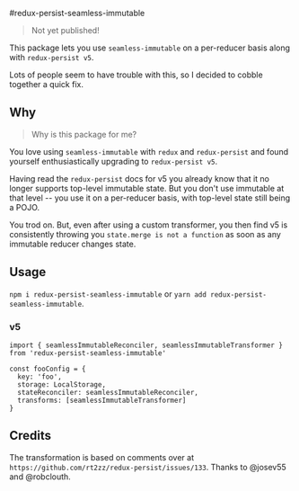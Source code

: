 #redux-persist-seamless-immutable

> Not yet published!

This package lets you use `seamless-immutable` on a per-reducer basis along with `redux-persist v5`.

Lots of people seem to have trouble with this, so I decided to cobble together a quick fix.

## Why

> Why is this package for me?

You love using `seamless-immutable` with `redux` and `redux-persist` and found yourself enthusiastically upgrading to `redux-persist v5`.

Having read the `redux-persist` docs for v5 you already know that it no longer supports top-level immutable state. But you don't use immutable at that level -- you use it on a per-reducer basis, with top-level state still being a POJO.

You trod on. But, even after using a custom transformer, you then find v5 is consistently throwing you `state.merge is not a function` as soon as any immutable reducer changes state.

## Usage

`npm i redux-persist-seamless-immutable` or `yarn add redux-persist-seamless-immutable`.

### v5

```
import { seamlessImmutableReconciler, seamlessImmutableTransformer } from 'redux-persist-seamless-immutable'

const fooConfig = {
  key: 'foo',
  storage: LocalStorage,
  stateReconciler: seamlessImmutableReconciler,
  transforms: [seamlessImmutableTransformer]
}
```

## Credits

The transformation is based on comments over at `https://github.com/rt2zz/redux-persist/issues/133`. Thanks to @josev55 and @robclouth.
